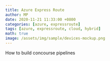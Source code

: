```yaml
---
title: Azure Express Route
author: MP
date: 2020-11-21 11:33:00 +0800
categories: [azure, expressroute]
tags: [azure, expressroute, cloud, hybrid]
math: true
image: /assets/img/sample/devices-mockup.png
---
```


How to build concourse pipelines
